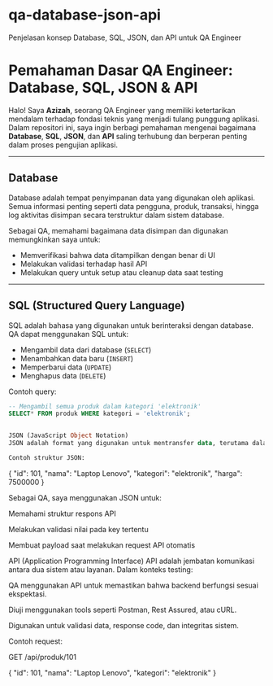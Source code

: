 # qa-database-json-api
Penjelasan konsep Database, SQL, JSON, dan API untuk QA Engineer


#  Pemahaman Dasar QA Engineer: Database, SQL, JSON & API

Halo! Saya **Azizah**, seorang QA Engineer yang memiliki ketertarikan mendalam terhadap fondasi teknis yang menjadi tulang punggung aplikasi. Dalam repositori ini, saya ingin berbagi pemahaman mengenai bagaimana **Database**, **SQL**, **JSON**, dan **API** saling terhubung dan berperan penting dalam proses pengujian aplikasi.

---

##  Database

Database adalah tempat penyimpanan data yang digunakan oleh aplikasi. Semua informasi penting seperti data pengguna, produk, transaksi, hingga log aktivitas disimpan secara terstruktur dalam sistem database.

Sebagai QA, memahami bagaimana data disimpan dan digunakan memungkinkan saya untuk:
- Memverifikasi bahwa data ditampilkan dengan benar di UI
- Melakukan validasi terhadap hasil API
- Melakukan query untuk setup atau cleanup data saat testing

---

##  SQL (Structured Query Language)

SQL adalah bahasa yang digunakan untuk berinteraksi dengan database. QA dapat menggunakan SQL untuk:

-  Mengambil data dari database (`SELECT`)
-  Menambahkan data baru (`INSERT`)
-  Memperbarui data (`UPDATE`)
-  Menghapus data (`DELETE`)

Contoh query:
```sql
-- Mengambil semua produk dalam kategori 'elektronik'
SELECT* FROM produk WHERE kategori = 'elektronik';


JSON (JavaScript Object Notation)
JSON adalah format yang digunakan untuk mentransfer data, terutama dalam komunikasi antara client dan server.

Contoh struktur JSON:

```
{
  "id": 101,
  "nama": "Laptop Lenovo",
  "kategori": "elektronik",
  "harga": 7500000
}


Sebagai QA, saya menggunakan JSON untuk:

Memahami struktur respons API

Melakukan validasi nilai pada key tertentu

Membuat payload saat melakukan request API otomatis

API (Application Programming Interface)
API adalah jembatan komunikasi antara dua sistem atau layanan. Dalam konteks testing:

 QA menggunakan API untuk memastikan bahwa backend berfungsi sesuai ekspektasi.

 Diuji menggunakan tools seperti Postman, Rest Assured, atau cURL.

 Digunakan untuk validasi data, response code, dan integritas sistem.

Contoh request:


GET /api/produk/101


{
  "id": 101,
  "nama": "Laptop Lenovo",
  "kategori": "elektronik"
}





